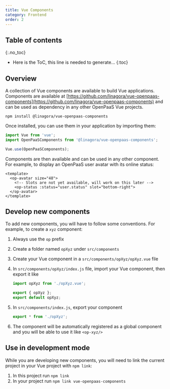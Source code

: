 ```yaml
---
title: Vue Components
category: Frontend
order: 2
---
```


## Table of contents
{:.no_toc}

* Here is the ToC, this line is needed to generate...
{:toc}

## Overview

A collection of Vue components are available to build Vue applications. Components are available at [https://github.com/linagora/vue-openpaas-components](https://github.com/linagora/vue-openpaas-components) and can be used as dependency in any other OpenPaaS Vue projects.

```
npm install @linagora/vue-openpaas-components
```

Once installed, you can use them in your application by importing them:

```js
import Vue from 'vue';
import OpenPaaSComponents from '@linagora/vue-openpaas-components';

Vue.use(OpenPaaSComponents);
```

Components are then available and can be used in any other component. For example, to display an OpenPaaS user avatar with its online status:

```
<template>
  <op-avatar size="48">
    <!-- Slots are not yet available, will work on this later -->
    <op-status :status="user.status" slot="bottom-right">
  </op-avatar>
</template>
```

## Develop new components

To add new components, you will have to follow some conventions. For example, to create a `xyz` component:

1. Always use the `op` prefix
2. Create a folder named `opXyz` under `src/components`
3. Create your Vue component in a `src/components/opXyz/opXyz.vue` file
4. In `src/components/opXyz/index.js` file, import your Vue component, then export it like

    ```js
    import opXyz from './opXyz.vue';

    export { opXyz };
    export default opXyz;
    ```

5. In `src/components/index.js`, export your component

    ```js
    export * from './opXyz';
    ```

6. The component will be automatically registered as a global component and you will be able to use it like `<op-xyz/>`

## Use in development mode

While you are developing new components, you will need to link the current project in your Vue project with `npm link`:

1. In this project run `npm link`
2. In your project run `npm link vue-openpaas-components`
